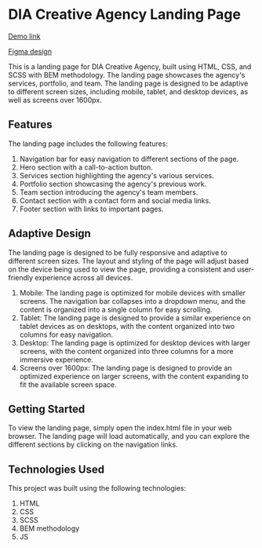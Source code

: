 # DIA Creative Agency Landing Page

[Demo link](https://vanyachyzh.github.io/landing_Dia/)

[Figma design](https://www.figma.com/file/7qwsWggv9BAxMi2VPhBuPr/Air-(formerly-Dia))

This is a landing page for DIA Creative Agency, built using HTML, CSS, and SCSS with BEM methodology. The landing page showcases the agency's services, portfolio, and team. The landing page is designed to be adaptive to different screen sizes, including mobile, tablet, and desktop devices, as well as screens over 1600px.

## Features

The landing page includes the following features:

1. Navigation bar for easy navigation to different sections of the page.
2. Hero section with a call-to-action button.
3. Services section highlighting the agency's various services.
4. Portfolio section showcasing the agency's previous work.
5. Team section introducing the agency's team members.
6. Contact section with a contact form and social media links.
7. Footer section with links to important pages.

## Adaptive Design

The landing page is designed to be fully responsive and adaptive to different screen sizes. The layout and styling of the page will adjust based on the device being used to view the page, providing a consistent and user-friendly experience across all devices.

1. Mobile: The landing page is optimized for mobile devices with smaller screens. The navigation bar collapses into a dropdown menu, and the content is organized into a single column for easy scrolling.
2. Tablet: The landing page is designed to provide a similar experience on tablet devices as on desktops, with the content organized into two columns for easy navigation.
3. Desktop: The landing page is optimized for desktop devices with larger screens, with the content organized into three columns for a more immersive experience.
4. Screens over 1600px: The landing page is designed to provide an optimized experience on larger screens, with the content expanding to fit the available screen space.

## Getting Started

To view the landing page, simply open the index.html file in your web browser. The landing page will load automatically, and you can explore the different sections by clicking on the navigation links.

## Technologies Used
This project was built using the following technologies:

1. HTML
2. CSS
3. SCSS
4. BEM methodology
5. JS
